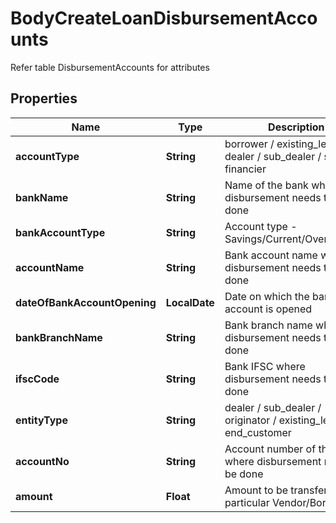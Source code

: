 

# BodyCreateLoanDisbursementAccounts

Refer table DisbursementAccounts for attributes

## Properties

Name | Type | Description | Notes
------------ | ------------- | ------------- | -------------
**accountType** | **String** | borrower / existing_lender / dealer / sub_dealer / seller / financier |  [optional]
**bankName** | **String** | Name of the bank where disbursement needs to be done |  [optional]
**bankAccountType** | **String** | Account type - Savings/Current/Overdraft/CC |  [optional]
**accountName** | **String** | Bank account name where disbursement needs to be done |  [optional]
**dateOfBankAccountOpening** | **LocalDate** | Date on which the bank account is opened |  [optional]
**bankBranchName** | **String** | Bank branch name where disbursement needs to be done |  [optional]
**ifscCode** | **String** | Bank IFSC where disbursement needs to be done |  [optional]
**entityType** | **String** | dealer / sub_dealer / originator / existing_lender / end_customer |  [optional]
**accountNo** | **String** | Account number of the bank where disbursement needs to be done |  [optional]
**amount** | **Float** | Amount to be transferred to particular Vendor/Borrower |  [optional]



